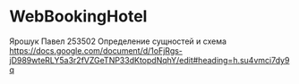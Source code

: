 # WebBookingHotel
Ярошук Павел 253502
Определение сущностей и схема
https://docs.google.com/document/d/1oFjRgs-jD989wteRLY5a3r2fVZGeTNP33dKtopdNqhY/edit#heading=h.su4vmci7dy9q
